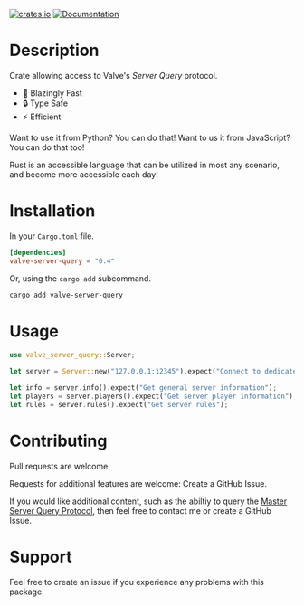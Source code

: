 [![crates.io](https://img.shields.io/crates/v/valve-server-query?style=plastic)](https://crates.io/crates/valve-server-query)
[![Documentation](https://img.shields.io/badge/docs-passing-green?style=platic)](https://docs.rs/valve-server-query/0.4.5/valve_server_query/)

# Description

Crate allowing access to Valve's _Server Query_ protocol.

- 🚀 Blazingly Fast
- 🔒 Type Safe
- ⚡ Efficient

Want to use it from Python? You can do that!
Want to us it from JavaScript? You can do that too!

Rust is an accessible language that can be utilized in most any scenario, and become more accessible each day!

# Installation

In your `Cargo.toml` file.

```toml
[dependencies]
valve-server-query = "0.4"
```

Or, using the `cargo add` subcommand.

```sh
cargo add valve-server-query
```

# Usage

```rust
use valve_server_query::Server;

let server = Server::new("127.0.0.1:12345").expect("Connect to dedicated server running Valve game");

let info = server.info().expect("Get general server information");
let players = server.players().expect("Get server player information");
let rules = server.rules().expect("Get server rules");
```

# Contributing

Pull requests are welcome.

Requests for additional features are welcome: Create a GitHub Issue.

If you would like additional content, such as the abiltiy to query the [Master Server Query Protocol](https://developer.valvesoftware.com/wiki/Master_Server_Query_Protocol), then feel free to contact me or create a GitHub Issue.

# Support

Feel free to create an issue if you experience any problems with this package.
